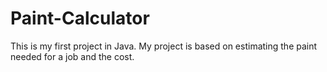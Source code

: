 # Paint-Calculator
This is my first project in Java. My project is based on estimating the paint needed for a job and the cost.
